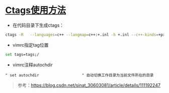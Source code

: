 # [Ctags使用方法](https://github.com/wjwever/gitblog/issues/13)

- 在代码目录下生成ctags：
```bash
ctags -R   --languages=c++ --langmap=c++:+.inl -h +.inl --c++-kinds=+px --fields=+aiKSz --extra=+q   --exclude=platform_mgr/* --exclude=android-ndk-r11c/* --exclude=output/* -f ./tags
```

- vimrc指定tag位置
```bash
set tags=tags;/
```

- vimrc注释autochdir
```
" set autochdir                   " 自动切换工作目录为当前文件所在的目录
```

> 参考：https://blog.csdn.net/sinat_30603081/article/details/111192247